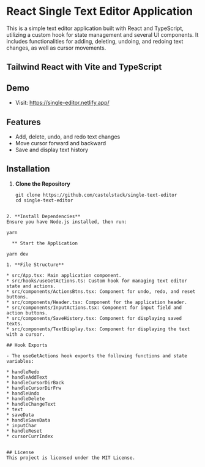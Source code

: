 # React Single Text Editor Application

This is a simple text editor application built with React and TypeScript, utilizing a custom hook for state management and several UI components. It includes functionalities for adding, deleting, undoing, and redoing text changes, as well as cursor movements.

## Tailwind React with Vite and TypeScript

## Demo
- Visit: https://single-editor.netlify.app/

## Features

- Add, delete, undo, and redo text changes
- Move cursor forward and backward
- Save and display text history

## Installation

1. **Clone the Repository**

   ```
   git clone https://github.com/castelstack/single-text-editor
   cd single-text-editor
  ```

2. **Install Dependencies**
Ensure you have Node.js installed, then run:

   ```
    yarn
  ```
    ** Start the Application

   ```
    yarn dev
  ```
1. **File Structure**

* src/App.tsx: Main application component.
* src/hooks/useGetActions.ts: Custom hook for managing text editor state and actions.
* src/components/ActionsBtns.tsx: Component for undo, redo, and reset buttons.
* src/components/Header.tsx: Component for the application header.
* src/components/InputActions.tsx: Component for input field and action buttons.
* src/components/SaveHistory.tsx: Component for displaying saved texts.
* src/components/TextDisplay.tsx: Component for displaying the text with a cursor.

## Hook Exports

- The useGetActions hook exports the following functions and state variables:

* handleRedo
* handleAddText
* handleCursorDirBack
* handleCursorDirFrw
* handleUndo
* handleDelete
* handleChangeText
* text
* saveData
* handleSaveData
* inputChar
* handleReset
* cursorCurrIndex


## License
This project is licensed under the MIT License.